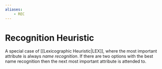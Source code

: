 ```yaml
---
aliases:
    - REC
---
```


# Recognition Heuristic

A special case of [[Lexicographic Heuristic|LEX]], where the most important attribute is always *name recognition*. If there are two options with the best name recognition then the next most important attribute is attended to.